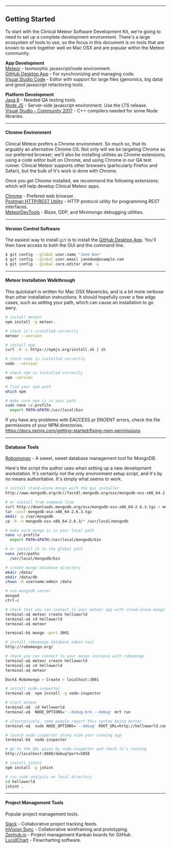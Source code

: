 -----------------------------------------------
## Getting Started  

To start with the Clinical Meteor Software Development Kit, we're going to need to set up a complete development environment.  There's a large ecosystem of tools to use, so the focus in this document is on tools that are known to work together well on Mac OSX and are popular within the Meteor community.   


**App Development**  
[Meteor](https://www.meteor.com/) - Isomorphic javascript/node environment.  
[GitHub Desktop App](https://desktop.github.com/) - For synchronizing and managing code.    
[Visual Studio Code](https://code.visualstudio.com/) - Editor with support for large files (genomics, big data) and good javascript refactoring tools.  

**Platform Development**    
[Java 8](http://www.oracle.com/technetwork/java/javase/downloads/jdk8-downloads-2133151.html) - Needed QA testing tools.  
[Node JS](http://nodejs.org/en/) - Server-side javascript environment. Use the LTS release.    
[Visual Studio - Community 2017](https://www.visualstudio.com/downloads/) - C++ compilers needed for some Node libraries.    


-----------------------------------------------
#### Chrome Environment  

Clinical Meteor prefers a Chrome environment.  So much so, that its arguably an alternative Chrome OS.  Not only will we be targeting Chrome as our preferred browser; we'll also be installing utilities as Chrome extensions; using a code editor built on Chrome, and using Chrome in our QA test runner.  Clinical Meteor supports other browsers (particularly Firefox and Safari), but the bulk of it's work is done with Chrome.  

Once you get Chrome installed, we recommend the following extensions; which will help develop Clinical Meteor apps.  

[Chrome](https://www.google.com/chrome/browser/desktop/) - Prefered web browser.  
[Postman HTTP/REST Utility](https://www.getpostman.com/) - HTTP protocol utility for programming REST interfaces.  
[MeteorDevTools](https://chrome.google.com/webstore/detail/meteor-devtools/ippapidnnboiophakmmhkdlchoccbgje) - Blaze, DDP, and Minimongo debugging utilities.


-----------------------------------------------
#### Version Control Software     

The easiest way to install `git` is to install the [GitHub Desktop App](https://desktop.github.com/).  You'll then have access to both the GUI and the command line.   

```sh
$ git config --global user.name "Jane Doe"
$ git config --global user.email janedoe@example.com
$ git config --global core.editor atom -w
```

-----------------------------------------------
#### Meteor Installation Walkthrough  

This quickstart is written for Mac OSX Mavericks, and is a bit more verbose than other installation instructions.  It should hopefully cover a few edge cases, such as setting your path, which can cause an installation to go awry.  

````sh
# install meteor
npm install -g meteor. 

# check it's installed correctly
meteor --version

# install npm
curl -0 -L https://npmjs.org/install.sh | sh

# check node is installed correctly
node --version

# check npm is installed correctly
npm -version

# find your npm path
which npm

# make sure npm is in your path
sudo nano ~/.profile
  export PATH=$PATH:/usr/local/bin
 ````


If you have any problems with EACCESS pr ENOENT errors, check the file permissions of your NPM directories.  
https://docs.npmjs.com/getting-started/fixing-npm-permissions


-----------------------------------------------
#### Database Tools  

[Robomongo](http://robomongo.org/) - A sweet, sweet database management tool for MongoDB.

Here's the script the author uses when setting up a new development workstation.  It's certainly not the only environment setup script, and it's by no means authoritative.  It's simply what seems to work.


````sh
# install stand-alone mongo with the gui installer
http://www.mongodb.org/dr//fastdl.mongodb.org/osx/mongodb-osx-x86_64-2.6.3.tgz/download

# or install from command line
curl http://downloads.mongodb.org/osx/mongodb-osx-x86_64-2.6.3.tgz > mongodb-osx-x86_64-2.6.3.tgz
tar -zxvf mongodb-osx-x86_64-2.6.3.tgz
mkdir -p /var/mongodb
cp -R -n mongodb-osx-x86_64-2.6.3/* /usr/local/mongodb

# make sure mongo is in your local path
nano ~/.profile
  export PATH=$PATH:/usr/local/mongodb/bin

# or install it to the global path
nano /etc/paths
  /usr/local/mongodb/bin

# create mongo database directory
mkdir /data/
mkdir /data/db
chown -R username:admin /data

# run mongodb server
mongod
ctrl-c

# check that you can connect to your meteor app with stand-alone mongo
terminal-a$ meteor create helloworld
terminal-a$ cd helloworld
terminal-a$ meteor

terminal-b$ mongo -port 3001

# install robomongo database admin tool
http://robomongo.org/

# check you can connect to your mongo instance with robomongo
terminal-a$ meteor create helloworld
terminal-a$ cd helloworld
terminal-a$ meteor

Dock$ Robomongo > Create > localhost:3001

# install node-inspector
terminal-a$  npm install -g node-inspector

# start meteor
terminal-a$  cd helloworld
terminal-a$  NODE_OPTIONS='--debug-brk --debug' mrt run

# alternatively, some people report this syntax being better
terminal-a$  sudo NODE_OPTIONS='--debug' ROOT_URL=http://helloworld.com meteor --port 80

# launch node-inspector along side your running app
terminal-b$  node-inspector

# go to the URL given by node-inspector and check it's running
http://localhost:8080/debug?port=5858

# install jshint
npm install -g jshint

# run code analysis on local directory
cd helloworld
jshint .

````


-----------------------------------------------
#### Project Management Tools  

Popular project management tools.

[Slack](https://slack.com/) - Collaborative project tracking feeds.    
[InVision Sync](http://blog.invisionapp.com/an-all-new-invision-sync/) - Collaborative wireframing and prototyping.  
[Zenhub.io](zenhub.io) - Project management Kanban boards for GitHub.  
[LucidChart](https://www.lucidchart.com/) - Flowcharting software.
